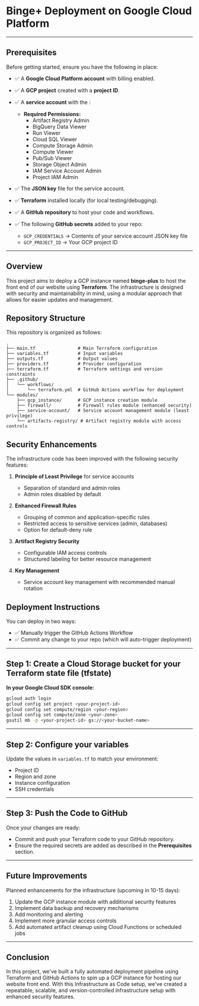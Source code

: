 # Binge+ Deployment on Google Cloud Platform

---

## Prerequisites

Before getting started, ensure you have the following in place:

- ✅ A **Google Cloud Platform account** with billing enabled.
- ✅ A **GCP project** created with a **project ID**.
- ✅ A **service account** with the :

  - **Required Permissions:**  
    - Artifact Registry Admin  
    - BigQuery Data Viewer  
    - Run Viewer  
    - Cloud SQL Viewer  
    - Compute Storage Admin  
    - Compute Viewer  
    - Pub/Sub Viewer  
    - Storage Object Admin  
    - IAM Service Account Admin
    - Project IAM Admin

- ✅ The **JSON key** file for the service account.
- ✅ **Terraform** installed locally (for local testing/debugging).
- ✅ A **GitHub repository** to host your code and workflows.
- ✅ The following **GitHub secrets** added to your repo:
  - `GCP_CREDENTIALS` → Contents of your service account JSON key file
  - `GCP_PROJECT_ID` → Your GCP project ID

---

## Overview

This project aims to deploy a GCP instance named **binge-plus** to host the front end of our website using **Terraform**. The infrastructure is designed with security and maintainability in mind, using a modular approach that allows for easier updates and management.

## Repository Structure

This repository is organized as follows:

```
.
├── main.tf                # Main Terraform configuration
├── variables.tf           # Input variables
├── outputs.tf             # Output values
├── providers.tf           # Provider configuration
├── terraform.tf           # Terraform settings and version constraints
├── .github/
│   └── workflows/
│       └── terraform.yml  # GitHub Actions workflow for deployment
└── modules/
    ├── gcp_instance/      # GCP instance creation module
    ├── firewall/          # Firewall rules module (enhanced security)
    ├── service-account/   # Service account management module (least privilege)
    └── artifacts-registry/ # Artifact registry module with access controls
```

## Security Enhancements

The infrastructure code has been improved with the following security features:

1. **Principle of Least Privilege** for service accounts
   - Separation of standard and admin roles
   - Admin roles disabled by default

2. **Enhanced Firewall Rules**
   - Grouping of common and application-specific rules
   - Restricted access to sensitive services (admin, databases)
   - Option for default-deny rule

3. **Artifact Registry Security**
   - Configurable IAM access controls
   - Structured labeling for better resource management

4. **Key Management**
   - Service account key management with recommended manual rotation

## Deployment Instructions

You can deploy in two ways:

- ✅ Manually trigger the GitHub Actions Workflow  
- ✅ Commit any change to your repo (which will auto-trigger deployment)

---

## Step 1: Create a Cloud Storage bucket for your Terraform state file (tfstate)

**In your Google Cloud SDK console:**

```bash
gcloud auth login
gcloud config set project <your-project-id>
gcloud config set compute/region <your-region>
gcloud config set compute/zone <your-zone>
gsutil mb -p <your-project-id> gs://<your-bucket-name>
```

---

## Step 2: Configure your variables

Update the values in `variables.tf` to match your environment:

- Project ID
- Region and zone
- Instance configuration
- SSH credentials

---

## Step 3: Push the Code to GitHub

Once your changes are ready:

- Commit and push your Terraform code to your GitHub repository.  
- Ensure the required secrets are added as described in the **Prerequisites** section.

---

## Future Improvements

Planned enhancements for the infrastructure (upcoming in 10-15 days):

1. Update the GCP instance module with additional security features
2. Implement data backup and recovery mechanisms
3. Add monitoring and alerting
4. Implement more granular access controls
5. Add automated artifact cleanup using Cloud Functions or scheduled jobs

---

## Conclusion

In this project, we've built a fully automated deployment pipeline using Terraform and GitHub Actions to spin up a GCP instance for hosting our website front end. With this Infrastructure as Code setup, we've created a repeatable, scalable, and version-controlled infrastructure setup with enhanced security features.